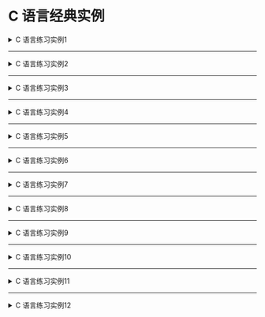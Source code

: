 <!--
  - File Name README.md
  - Version 1.0
  - Author aaron
  - Email wzj020109@163.com
  - Created Time 2022-01-04
-->


# C 语言经典实例

<details>
<summary>C 语言练习实例1</summary>
<a href="/Classics/Instance-001">实例1</a> <br>
<b>题目:</b> 有1、2、3、4个数字，能组成多少个互不相同且无重复数字的三位数？都是多少？ <br>
<b>程序分析:</b> 可填在百位、十位、个位的数字都是1、2、3、4。组成所有的排列后再去 掉不满足条件的排列. <br>
</details>

<hr>

<details>
<summary>C 语言练习实例2</summary>
<a href="/Classics/Instance-002">实例2</a> <br>
<b>题目:</b> 企业发放的奖金根据利润提成。 从键盘输入当月利润I，求应发放奖金总数？ <br>
<b>程序分析:</b> 请利用数轴来分界，定位。注意定义时需把奖金定义成双精度浮点(double)型. <br>
</details>

<hr>

<details>
<summary>C 语言练习实例3</summary>
<a href="/Classics/Instance-003">实例3</a> <br>
<b>题目:</b> 一个整数，它加上100后是一个完全平方数，再加上168又是一个完全平方数，请问该数是多少？ <br>
<b>程序分析:</b> Null <br>
</details>

<hr>

<details>
<summary>C 语言练习实例4</summary>
<a href="/Classics/Instance-004">实例4</a> <br>
<b>题目:</b> 输入某年某月某日，判断这一天是这一年的第几天？ <br>
<b>程序分析:</b> 以3月5日为例，应该先把前两个月的加起来，然后再加上5天即本年的第几天; <br>
</details>

<hr>

<details>
<summary>C 语言练习实例5</summary>
<a href="/Classics/Instance-005">实例5</a> <br>
<b>题目:</b> 输入三个整数x,y,z，请把这三个数由小到大输出; <br>
<b>程序分析:</b> Null <br>
</details>

<hr>

<details>
<summary>C 语言练习实例6</summary>
<a href="/Classics/Instance-006">实例6</a> <br>
<b>题目:</b> 输出九九乘法表 <br>
<b>程序分析:</b> 分行与列考虑，共 9 行 9 列，i 控制行，j 控制列; <br>
</details>

<hr>

<details>
<summary>C 语言练习实例7</summary>
<a href="/Classics/Instance-007">实例7</a> <br>
<b>题目:</b> 输出100以内的所有素数 <br>
<b>程序分析:</b> 利用循环得到100以内的所有数, 利用取摸运算判断是否能被整除 <br>
</details>

<hr>

<details>
<summary>C 语言练习实例8</summary>
<a href="/Classics/Instance-008">实例8</a> <br>
<b>题目:</b> 输出 100 - 999 里的所有水仙花数 <br>
<b>程序分析:</b> 利用for循环控制100-999个数，每个数分解出个位，十位，百位; <br>
</details>

<hr>

<details>
<summary>C 语言练习实例9</summary>
<a href="/Classics/Instance-009">实例9</a> <br>
<b>题目:</b> 输入成绩判断等级, 成绩大于等于90为A, 成绩在89-60为B, 小于60为C <br>
<b>程序分析:</b> 利用条件运算符; <br>
</details>

<hr>

<details>
<summary>C 语言练习实例10</summary>
<a href="/Classics/Instance-010">实例10</a> <br>
<b>题目:</b> 输入一行字符，分别统计出其中英文字母、空格、数字和其它字符的个数; <br>
<b>程序分析:</b> 利用while语句,条件为输入的字符不为'\n'; <br>
</details>

<hr>

<details>
<summary>C 语言练习实例11</summary>
<a href="/Classics/Instance-011">实例11</a> <br>
<b>题目:</b> 一球从100米高度自由落下, 每次落地后反跳回原高度的一半; 再落, 下求它在第10次落地时, 共经过多少米? 第10次反弹多高? <br>
<b>程序分析:</b> Null <br>
</details>

<hr>

<details>
<summary>C 语言练习实例12</summary>
<a href="/Classics/Instance-012">实例12</a> <br>
<b>题目:</b> 猴子吃桃问题? <br>
<b>程序分析:</b> Null <br>
</details>
